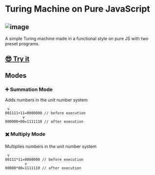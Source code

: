# Turing Machine on Pure JavaScript
![image](https://github.com/GalaxyShad/js-turing-machine/assets/52833080/21d2baa1-2d3c-4569-9359-44e9d66adbd3)
---

A simple Turing machine made in a functional style on pure JS with two preset programs. 
## [😎 Try it](https://galaxyshad.github.io/Turing-Machine-JS/) 
## Modes
### ➕ Summation Mode 
Adds numbers in the unit number system
```
 v
001111+11=0000000 // before execution
        v
000000+00=1111110 // after execution
```
### ✖️ Multiply Mode 
Multiplies numbers in the unit number system
```
 v
00111*11=0000000 // before execution
         v
00000*00=1111110 // after execution
```



